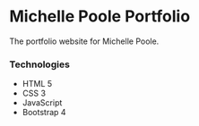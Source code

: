 # Michelle Poole Portfolio

The portfolio website for Michelle Poole. 

### Technologies
* HTML 5
* CSS 3
* JavaScript
* Bootstrap 4
